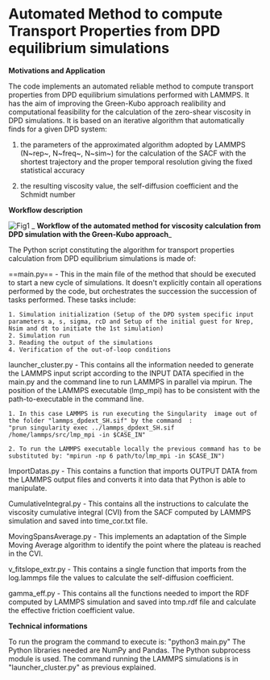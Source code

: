 # Automated Method to compute Transport Properties from DPD equilibrium simulations

**Motivations and Application**

The code implements an automated reliable method to compute transport properties from DPD equilibrium simulations performed with LAMMPS. It has the aim of improving the Green-Kubo approach realibility and computational feasibility for the calculation of the zero-shear viscosity in DPD simulations. It is based on an iterative algorithm that automatically finds for a given DPD system:

1) the parameters of the approximated algorithm adopted by LAMMPS (N~rep~, N~freq~, N~sim~) for the calculation of the SACF with the shortest trajectory and the proper temporal resolution giving the fixed statistical accuracy

2) the resulting viscosity value, the self-diffusion coefficient and the Schmidt number 

**Workflow description**

![Fig1](https://github.com/mulmopro/AMTP_DPD/assets/83214196/b6e45fd8-9cd8-445f-9f6a-ebe8240b5a67)
_ **Workflow of the automated method for viscosity calculation from DPD simulation with the Green-Kubo approach**_

The Python script constituting the algorithm for transport properties calculation from DPD equilibrium simulations is made of:

==main.py== - This in the main file of the method that should be executed to start a new cycle of simulations. It doesn't explicitly contain all operations performed by the code, but orchestrates the succession the succession of tasks performed. These tasks include:

	1. Simulation initialization (Setup of the DPD system specific input parameters a, s, sigma, rcD and Setup of the initial guest for Nrep, Nsim and dt to initiate the 1st simulation)
	2. Simulation run
	3. Reading the output of the simulations
	4. Verification of the out-of-loop conditions 

launcher_cluster.py - This contains all the information  needed to generate the LAMMPS input script according to the INPUT DATA specified in the main.py and the command line to run LAMMPS in parallel via mpirun. The position of the LAMMPS executable (lmp_mpi) has to be consistent with the path-to-executable in the command line.
	
	1. In this case LAMMPS is run executing the Singularity  image out of the folder "lammps_dpdext_SH.sif" by the command  :
	"prun singularity exec ../lammps_dpdext_SH.sif /home/lammps/src/lmp_mpi -in $CASE_IN"
		
	2. To run the LAMMPS executable locally the previous command has to be substituted by: "mpirun -np 6 path/to/lmp_mpi -in $CASE_IN")

ImportDatas.py - This contains a function that imports OUTPUT DATA from the LAMMPS output files and converts it into data that Python is able to manipulate. 

CumulativeIntegral.py - This contains all the instructions to calculate the viscosity cumulative integral (CVI) from the SACF computed by LAMMPS simulation and saved into time_cor.txt file.

MovingSpansAverage.py - This implements an adaptation of the Simple Moving Average algorithm to identify the point where the plateau is reached in the CVI.

v_fitslope_extr.py - This contains a single function that imports from the log.lammps file the values to calculate the self-diffusion coefficient.  

gamma_eff.py - This contains all the functions needed to import the RDF computed by LAMMPS simulation and saved into tmp.rdf file and calculate the effective friction coefficient value.

**Technical informations**

To run the program the command to execute is: "python3 main.py"
The Python libraries needed are NumPy and Pandas. The Python subprocess module is used.
The command running the LAMMPS simulations is in "launcher_cluster.py" as previous explained. 


